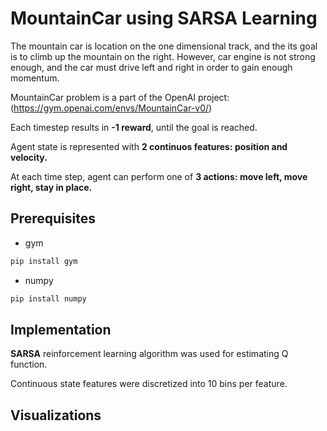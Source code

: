 # MountainCar using SARSA Learning 

The mountain car is location on the one dimensional track, and the its goal is to climb up the mountain on the right. However, car engine is not strong enough, and the car must drive left and right in order to gain enough momentum.  

MountainCar problem is a part of the OpenAI project:  
(https://gym.openai.com/envs/MountainCar-v0/)

Each timestep results in **-1 reward**, until the goal is reached. 

Agent state is represented with **2 continuos features: position and velocity.**

At each time step, agent can perform one of **3 actions: move left, move right, stay in place.**

## Prerequisites

* gym  
```bash
pip install gym
```
* numpy  
``` bash
pip install numpy
```

## Implementation

**SARSA** reinforcement learning algorithm was used for estimating Q function. 

Continuous state features were discretized into 10 bins per feature.
## Visualizations
